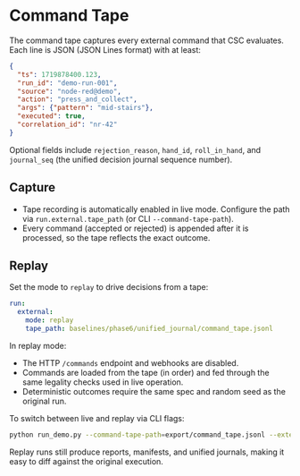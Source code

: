 # Command Tape

The command tape captures every external command that CSC evaluates. Each line is
JSON (JSON Lines format) with at least:

```json
{
  "ts": 1719878400.123,
  "run_id": "demo-run-001",
  "source": "node-red@demo",
  "action": "press_and_collect",
  "args": {"pattern": "mid-stairs"},
  "executed": true,
  "correlation_id": "nr-42"
}
```

Optional fields include `rejection_reason`, `hand_id`, `roll_in_hand`, and
`journal_seq` (the unified decision journal sequence number).

## Capture

- Tape recording is automatically enabled in live mode. Configure the path via
  `run.external.tape_path` (or CLI `--command-tape-path`).
- Every command (accepted or rejected) is appended after it is processed, so the
  tape reflects the exact outcome.

## Replay

Set the mode to `replay` to drive decisions from a tape:

```yaml
run:
  external:
    mode: replay
    tape_path: baselines/phase6/unified_journal/command_tape.jsonl
```

In replay mode:

- The HTTP `/commands` endpoint and webhooks are disabled.
- Commands are loaded from the tape (in order) and fed through the same legality
  checks used in live operation.
- Deterministic outcomes require the same spec and random seed as the original run.

To switch between live and replay via CLI flags:

```bash
python run_demo.py --command-tape-path=export/command_tape.jsonl --external-mode=replay
```

Replay runs still produce reports, manifests, and unified journals, making it
easy to diff against the original execution.
